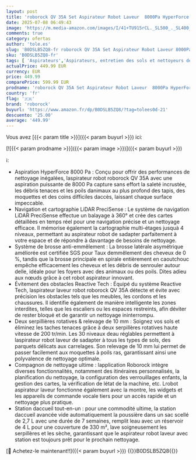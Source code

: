```yaml
---
layout: post
title: 'roborock QV 35A Set Aspirateur Robot Laveur  8000Pa HyperForce  Station Multifonctionnelle  Serpillière Rotative 200 TR/Min & Relevable 10mm  Anti-enchevêtrement  Évitement d obstacles  Cartographie'
date: 2025-07-08 06:49:43
image: 'https://m.media-amazon.com/images/I/41+TU915rCL._SL500_._SL400_.jpg'
comments: true
category: ofertas
author: 'tole.es'
slug: 'B0DSLB5ZQ8-fr roborock QV 35A Set Aspirateur Robot Laveur 8000Pa...'
sku: 'B0DSLB5ZQ8-fr'
tags: [ 'Aspirateurs','Aspirateurs, entretien des sols et nettoyeurs de vitres','Cuisine et Maison','Robots aspirateurs','roborock','🇫🇷', ]
actualPrice: 449.99 EUR
currency: EUR
price: 449.99
comparePrice: 599.99 EUR
prodname: 'roborock QV 35A Set Aspirateur Robot Laveur  8000Pa HyperForce  Station Multifonctionnelle  Serpillière Rotative 200 TR/Min & Relevable 10mm  Anti-enchevêtrement  Évitement d obstacles  Cartographie'
country: 'fr'
flag: '🇫🇷'
brand: 'roborock'
buyurl: 'https://www.amazon.fr/dp/B0DSLB5ZQ8/?tag=tolees0d-21'
descuento: '25.00'
average: '449.99'
---
```


Vous avez [{{< param title >}}]({{< param buyurl >}}) ici:

[![{{< param prodname >}}]({{< param image >}})]({{< param buyurl >}})

ℹ️:

- Aspiration HyperForce 8000 Pa : Conçu pour offrir des performances de nettoyage inégalées, laspirateur robot roborock QV 35A avec une aspiration puissante de 8000 Pa capture sans effort la saleté incrustée, les débris tenaces et les poils danimaux au plus profond des tapis, des moquettes et des coins difficiles daccès, laissant chaque surface impeccable.
- Navigation et cartographie LiDAR PreciSense : Le système de navigation LiDAR PreciSense effectue un balayage à 360° et crée des cartes détaillées en temps réel pour une navigation précise et un nettoyage efficace. Il mémorise également la cartographie multi-étages jusquà 4 niveaux, permettant au aspirateur robot de sadapter parfaitement à votre espace et de répondre à davantage de besoins de nettoyage.
- Système de brosse anti-emmêlement : La brosse latérale asymétrique améliorée est certifiée SGS pour Taux demmêlement des cheveux de 0 %, tandis que la brosse principale en spirale entièrement en caoutchouc empêche efficacement les cheveux et les débris de senrouler autour delle, idéale pour les foyers avec des animaux ou des poils. Dites adieu aux nœuds grâce à cet robot aspirateur innovant.
- Évitement des obstacles Reactive Tech : Équipé du système Reactive Tech, laspirateur laveur robot roborock QV 35A détecte et évite avec précision les obstacles tels que les meubles, les cordons et les chaussures. Il identifie également de manière intelligente les zones interdites, telles que les escaliers ou les espaces restreints, afin déviter de rester bloqué et de garantir un nettoyage ininterrompu.
- Deux serpillières rotatives & relevage de 10 mm : Soignez vos sols et éliminez les taches tenaces grâce à deux serpillères rotatives haute vitesse de 200 tr/min. Les 30 niveaux deau réglables permettent à laspirateur robot laveur de sadapter à tous les types de sols, des parquets délicats aux carrelages. Son relevage de 10 mm lui permet de passer facilement aux moquettes à poils ras, garantissant ainsi une polyvalence de nettoyage optimale.
- Compagnon de nettoyage ultime : lapplication Roborock intègre diverses fonctionnalités, notamment des itinéraires personnalisés, la planification du nettoyage, la configuration des verrouillages enfants, la gestion des cartes, la vérification de létat de la machine, etc. Lrobot aspirateur laveur fonctionne également avec la montre, les widgets et les appareils de commande vocale tiers pour un accès rapide et un nettoyage plus pratique.
- Station daccueil tout-en-un : pour une commodité ultime, la station daccueil avancée vide automatiquement la poussière dans un sac scellé de 2,7 L avec une durée de 7 semaines, remplit leau avec un réservoir de 4 L pour une couverture de 330 m², lave soigneusement les serpillères et les sèche, garantissant que le aspirateur robot laveur avec station est toujours prêt pour le prochain nettoyage.

[🛒 Achetez-le maintenant!!]({{< param buyurl >}})
{{<world>}}B0DSLB5ZQ8{{</world>}}
